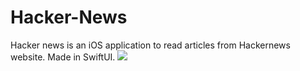 # Hacker-News
 Hacker news is an iOS application to read articles from Hackernews website. Made in SwiftUI.
![](https://github.com/Vatsal146/Hacker-News/blob/main/Hacker%20News/Assets.xcassets/AppIcon.appiconset/hackernews.gif)
